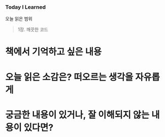 ### Today I Learned

오늘 읽은 범위

> 1장. 깨끗한 코드

<h1>책에서 기억하고 싶은 내용</h1>

<h1>오늘 읽은 소감은? 떠오르는 생각을 자유롭게</h1>

<h1>궁금한 내용이 있거나, 잘 이해되지 않는 내용이 있다면?</h1>
